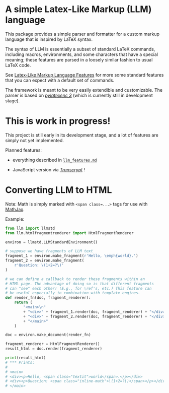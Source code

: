 # A simple Latex-Like Markup (LLM) language

This package provides a simple parser and formatter for a custom markup language
that is inspired by LaTeX syntax.

The syntax of LLM is essentially a subset of standard LaTeX commands, including
macros, environments, and some characters that have a special meaning; these
features are parsed in a loosely similar fashion to usual LaTeX code.

See [Latex-Like Markup Language Features](llm_features.md) for more some
standard features that you can expect with a default set of commands.

The framework is meant to be very easily extendible and customizable.  The
parser is based on [*pylatexenc 3*](https://github.com/phfaist/pylatexenc)
(which is currently still in development stage).

# This is work in progress!

This project is still early in its development stage, and a lot of features are
simply not yet implemented.

Planned features:

- everything described in [`llm_features.md`](llm_features.md)

- JavaScript version via [*Transcrypt*](https://transcrypt.org) !


# Converting LLM to HTML

Note: Math is simply marked with `<span class=...>` tags for use with
[MathJax](https://www.mathjax.org/).

Example:
```py
from llm import llmstd
from llm.htmlfragmentrenderer import HtmlFragmentRenderer

environ = llmstd.LLMStandardEnvironment()

# suppose we have fragments of LLM text
fragment_1 = environ.make_fragment(r'Hello, \emph{world}.')
fragment_2 = environ.make_fragment(
    r'Question: \(1+2=?\)'
)

# we can define a callback to render these fragments within an
# HTML page. The advantage of doing so is that different fragments
# can "see" each other! (E.g., for \ref's, etc.) This feature can
# be useful especially in combination with template engines.
def render_fn(doc, fragment_renderer):
    return (
        "<main>\n"
        + "<div>" + fragment_1.render(doc, fragment_renderer) + "</div>\n"
        + "<div>" + fragment_2.render(doc, fragment_renderer) + "</div>\n"
        + "</main>"
    )

doc = environ.make_document(render_fn)

fragment_renderer = HtmlFragmentRenderer()
result_html = doc.render(fragment_renderer)

print(result_html)
# *** Prints:
#
# <main>
# <div><p>Hello, <span class="textit">world</span>.</p></div>
# <div><p>Question: <span class="inline-math">\(1+2=?\)</span></p></div>
# </main>
```

